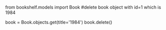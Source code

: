 from bookshelf.models import Book
#delete book object with id=1 which is 1984

book = Book.objects.get(title='1984')
book.delete()
